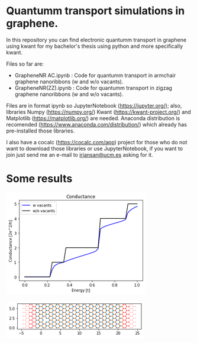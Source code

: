 # Quantumm transport simulations in graphene.

In this repository you can find electronic quantumm transport in graphene using kwant for my bachelor's thesis using python and more specifically kwant.

Files so far are:

* GrapheneNR AC.ipynb  : Code for quantumm transport in armchair graphene nanoribbons (w and w/o vacants).
* GrapheneNR(ZZ).ipynb : Code for quantumm transport in zigzag graphene nanoribbons (w and w/o vacants).

Files are in format ipynb so JupyterNotebook (https://jupyter.org/); also, libraries Numpy (https://numpy.org/) Kwant (https://kwant-project.org/) and Matplotlib (https://matplotlib.org/) are needed.
Anaconda distribution is recomended (https://www.anaconda.com/distribution/) which already has pre-installed those libraries.

I also have a cocalc (https://cocalc.com/app) project for those who do not want to download those libraries or use JupyterNotebook, if you want to join just send me an e-mail to iriansan@ucm.es asking for it.

# Some results

![Conductance](/Conductance.png)

![Armchair Lattice](/latticeac.png)
